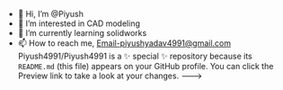 - 👋 Hi, I’m @Piyush 
- 👀 I’m interested in CAD modeling
- 🌱 I’m currently learning solidworks
- 📫 How to reach me, Email-piyushyadav4991@gmail.com
Piyush4991/Piyush4991 is a ✨ special ✨ repository because its `README.md` (this file) appears on your GitHub profile.
You can click the Preview link to take a look at your changes.
--->
